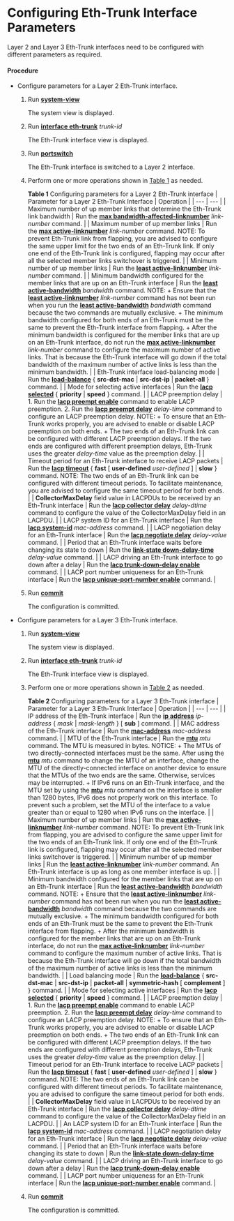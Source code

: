 Configuring Eth-Trunk Interface Parameters
==========================================

Layer 2 and Layer 3 Eth-Trunk interfaces need to be configured with different parameters as required.

#### Procedure

* Configure parameters for a Layer 2 Eth-Trunk interface.
  1. Run [**system-view**](cmdqueryname=system-view)
     
     
     
     The system view is displayed.
  2. Run [**interface eth-trunk**](cmdqueryname=interface+eth-trunk) *trunk-id*
     
     
     
     The Eth-Trunk interface view is displayed.
  3. Run [**portswitch**](cmdqueryname=portswitch)
     
     
     
     The Eth-Trunk interface is switched to a Layer 2 interface.
  4. Perform one or more operations shown in [Table 1](#EN-US_TASK_0172362871__tab_dc_vrp_ethtrunk_cfg_002802) as needed.
     
     
     
     **Table 1** Configuring parameters for a Layer 2 Eth-Trunk interface
     | Parameter for a Layer 2 Eth-Trunk Interface | Operation |
     | --- | --- |
     | Maximum number of up member links that determine the Eth-Trunk link bandwidth | Run the [**max bandwidth-affected-linknumber**](cmdqueryname=max+bandwidth-affected-linknumber) *link-number* command. |
     | Maximum number of up member links | Run the [**max active-linknumber**](cmdqueryname=max+active-linknumber) *link-number* command.  NOTE:  To prevent Eth-Trunk link from flapping, you are advised to configure the same upper limit for the two ends of an Eth-Trunk link. If only one end of the Eth-Trunk link is configured, flapping may occur after all the selected member links switchover is triggered. |
     | Minimum number of up member links | Run the [**least active-linknumber**](cmdqueryname=least+active-linknumber) *link-number* command. |
     | Minimum bandwidth configured for the member links that are up on an Eth-Trunk interface | Run the [**least active-bandwidth**](cmdqueryname=least+active-bandwidth) *bandwidth* command.  NOTE:  + Ensure that the [**least active-linknumber**](cmdqueryname=least+active-linknumber) *link-number* command has not been run when you run the [**least active-bandwidth**](cmdqueryname=least+active-bandwidth) *bandwidth* command because the two commands are mutually exclusive. + The minimum bandwidth configured for both ends of an Eth-Trunk must be the same to prevent the Eth-Trunk interface from flapping. + After the minimum bandwidth is configured for the member links that are up on an Eth-Trunk interface, do not run the [**max active-linknumber**](cmdqueryname=max+active-linknumber) *link-number* command to configure the maximum number of active links. That is because the Eth-Trunk interface will go down if the total bandwidth of the maximum number of active links is less than the minimum bandwidth. |
     | Eth-Trunk interface load-balancing mode | Run the [**load-balance**](cmdqueryname=load-balance) { **src-dst-mac** | **src-dst-ip** | **packet-all** } command. |
     | Mode for selecting active interfaces | Run the [**lacp selected**](cmdqueryname=lacp+selected) { **priority** | **speed** } command. |
     | LACP preemption delay | 1. Run the [**lacp preempt enable**](cmdqueryname=lacp+preempt+enable) command to enable LACP preemption. 2. Run the [**lacp preempt delay**](cmdqueryname=lacp+preempt+delay) *delay-time* command to configure an LACP preemption delay.  NOTE:     + To ensure that an Eth-Trunk works properly, you are advised to enable or disable LACP preemption on both ends.    + The two ends of an Eth-Trunk link can be configured with different LACP preemption delays. If the two ends are configured with different preemption delays, Eth-Trunk uses the greater *delay-time* value as the preemption delay. |
     | Timeout period for an Eth-Trunk interface to receive LACP packets | Run the [**lacp timeout**](cmdqueryname=lacp+timeout) { **fast** [ **user-defined** *user-defined* ] | **slow** } command.  NOTE:  The two ends of an Eth-Trunk link can be configured with different timeout periods. To facilitate maintenance, you are advised to configure the same timeout period for both ends. |
     | **CollectorMaxDelay** field value in LACPDUs to be received by an Eth-Trunk interface | Run the [**lacp collector delay**](cmdqueryname=lacp+collector+delay) *delay-dtime* command to configure the value of the CollectorMaxDelay field in an LACPDU. |
     | LACP system ID for an Eth-Trunk interface | Run the [**lacp system-id**](cmdqueryname=lacp+system-id) *mac-address* command. |
     | LACP negotiation delay for an Eth-Trunk interface | Run the [**lacp negotiate delay**](cmdqueryname=lacp+negotiate+delay) *delay-value* command. |
     | Period that an Eth-Trunk interface waits before changing its state to down | Run the [**link-state down-delay-time**](cmdqueryname=link-state+down-delay-time) *delay-value* command. |
     | LACP driving an Eth-Trunk interface to go down after a delay | Run the [**lacp trunk-down-delay enable**](cmdqueryname=lacp+trunk-down-delay+enable) command. |
     | LACP port number uniqueness for an Eth-Trunk interface | Run the [**lacp unique-port-number enable**](cmdqueryname=lacp+unique-port-number+enable) command. |
  5. Run [**commit**](cmdqueryname=commit)
     
     
     
     The configuration is committed.
* Configure parameters for a Layer 3 Eth-Trunk interface.
  1. Run [**system-view**](cmdqueryname=system-view)
     
     
     
     The system view is displayed.
  2. Run [**interface eth-trunk**](cmdqueryname=interface+eth-trunk) *trunk-id*
     
     
     
     The Eth-Trunk interface view is displayed.
  3. Perform one or more operations shown in [Table 2](#EN-US_TASK_0172362871__tab_dc_vrp_ethtrunk_cfg_002803) as needed.
     
     
     
     **Table 2** Configuring parameters for a Layer 3 Eth-Trunk interface
     | Parameter for a Layer 3 Eth-Trunk Interface | Operation |
     | --- | --- |
     | IP address of the Eth-Trunk interface | Run the [**ip address**](cmdqueryname=ip+address) *ip-address* { *mask* | *mask-length* } [ **sub** ] command. |
     | MAC address of the Eth-Trunk interface | Run the [**mac-address**](cmdqueryname=mac-address) *mac-address* command. |
     | MTU of the Eth-Trunk interface | Run the [**mtu**](cmdqueryname=mtu) *mtu* command. The MTU is measured in bytes.  NOTICE:  + The MTUs of two directly-connected interfaces must be the same. After using the [**mtu**](cmdqueryname=mtu) *mtu* command to change the MTU of an interface, change the MTU of the directly-connected interface on another device to ensure that the MTUs of the two ends are the same. Otherwise, services may be interrupted. + If IPv6 runs on an Eth-Trunk interface, and the MTU set by using the [**mtu**](cmdqueryname=mtu) *mtu* command on the interface is smaller than 1280 bytes, IPv6 does not properly work on this interface. To prevent such a problem, set the MTU of the interface to a value greater than or equal to 1280 when IPv6 runs on the interface. |
     | Maximum number of up member links | Run the [**max active-linknumber**](cmdqueryname=max+active-linknumber) *link-number* command.  NOTE:  To prevent Eth-Trunk link from flapping, you are advised to configure the same upper limit for the two ends of an Eth-Trunk link. If only one end of the Eth-Trunk link is configured, flapping may occur after all the selected member links switchover is triggered. |
     | Minimum number of up member links | Run the [**least active-linknumber**](cmdqueryname=least+active-linknumber) *link-number* command.  An Eth-Trunk interface is up as long as one member interface is up. |
     | Minimum bandwidth configured for the member links that are up on an Eth-Trunk interface | Run the [**least active-bandwidth**](cmdqueryname=least+active-bandwidth) *bandwidth* command.  NOTE:  + Ensure that the [**least active-linknumber**](cmdqueryname=least+active-linknumber) *link-number* command has not been run when you run the [**least active-bandwidth**](cmdqueryname=least+active-bandwidth) *bandwidth* command because the two commands are mutually exclusive. + The minimum bandwidth configured for both ends of an Eth-Trunk must be the same to prevent the Eth-Trunk interface from flapping. + After the minimum bandwidth is configured for the member links that are up on an Eth-Trunk interface, do not run the [**max active-linknumber**](cmdqueryname=max+active-linknumber) *link-number* command to configure the maximum number of active links. That is because the Eth-Trunk interface will go down if the total bandwidth of the maximum number of active links is less than the minimum bandwidth. |
     | Load balancing mode | Run the [**load-balance**](cmdqueryname=load-balance) { **src-dst-mac** | **src-dst-ip** | **packet-all** | **symmetric-hash** [ **complement** ] } command. |
     | Mode for selecting active interfaces | Run the [**lacp selected**](cmdqueryname=lacp+selected) { **priority** | **speed** } command. |
     | LACP preemption delay | 1. Run the [**lacp preempt enable**](cmdqueryname=lacp+preempt+enable) command to enable LACP preemption. 2. Run the [**lacp preempt delay**](cmdqueryname=lacp+preempt+delay) *delay-time* command to configure an LACP preemption delay.  NOTE:     + To ensure that an Eth-Trunk works properly, you are advised to enable or disable LACP preemption on both ends.    + The two ends of an Eth-Trunk link can be configured with different LACP preemption delays. If the two ends are configured with different preemption delays, Eth-Trunk uses the greater *delay-time* value as the preemption delay. |
     | Timeout period for an Eth-Trunk interface to receive LACP packets | Run the [**lacp timeout**](cmdqueryname=lacp+timeout) { **fast** [ **user-defined** *user-defined* ] | **slow** } command.  NOTE:  The two ends of an Eth-Trunk link can be configured with different timeout periods. To facilitate maintenance, you are advised to configure the same timeout period for both ends. |
     | **CollectorMaxDelay** field value in LACPDUs to be received by an Eth-Trunk interface | Run the [**lacp collector delay**](cmdqueryname=lacp+collector+delay) *delay-dtime* command to configure the value of the CollectorMaxDelay field in an LACPDU. |
     | An LACP system ID for an Eth-Trunk interface | Run the [**lacp system-id**](cmdqueryname=lacp+system-id) *mac-address* command. |
     | LACP negotiation delay for an Eth-Trunk interface | Run the [**lacp negotiate delay**](cmdqueryname=lacp+negotiate+delay) *delay-value* command. |
     | Period that an Eth-Trunk interface waits before changing its state to down | Run the [**link-state down-delay-time**](cmdqueryname=link-state+down-delay-time) *delay-value* command. |
     | LACP driving an Eth-Trunk interface to go down after a delay | Run the [**lacp trunk-down-delay enable**](cmdqueryname=lacp+trunk-down-delay+enable) command. |
     | LACP port number uniqueness for an Eth-Trunk interface | Run the [**lacp unique-port-number enable**](cmdqueryname=lacp+unique-port-number+enable) command. |
  4. Run [**commit**](cmdqueryname=commit)
     
     
     
     The configuration is committed.